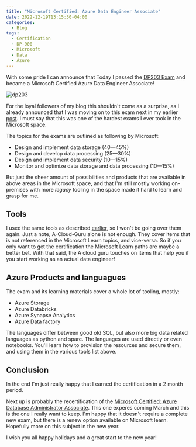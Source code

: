 ```yaml
---
title: "Microsoft Certified: Azure Data Engineer Associate"
date: 2022-12-19T13:15:30-04:00
categories:
  - Blog
tags:
  - Certification
  - DP-900
  - Microsoft
  - Data
  - Azure
---
```


With some pride I can announce that Today I passed the [DP203 Exam][dp-203] and became a Microsoft Certified Azure Data Engineer Associate!

![dp203](https://images.credly.com/size/680x680/images/61542181-0e8d-496c-a17c-3d4bf590eda1/azure-data-engineer-associate-600x600.png)

For the loyal followers of my blog this shouldn't come as a surprise, as I already announced that I was moving on to this exam next in my earlier [post][dp-900-blog]. I must say that this was one of the hardest exams I ever took in the Microsoft space.

The topics for the exams are outlined as following by Microsoft:

- Design and implement data storage (40—45%)
- Design and develop data processing (25—30%)
- Design and implement data security (10—15%)
- Monitor and optimize data storage and data processing (10—15%)

But just the sheer amount of possibilities and products that are available in above areas in the Microsoft space, and that I'm still mostly working on-premises with more *legacy* tooling in the space made it hard to learn and grasp for me.

## Tools

I used the same tools as described [earlier][dp-900-blog], so I won't be going over them again. Just a note, A-Cloud-Guru alone is not enough. They cover items that is not referenced in the Microsoft Learn topics, and vice-versa. So if you only want to get the certification the Microsoft Learn paths are maybe a better bet. With that said, the A cloud guru touches on items that help you if you start working as an actual data engineer!

## Azure Products and languagues

The exam and its learning materials cover a whole lot of tooling, mostly:

- Azure Storage
- Azure Databricks
- Azure Synapse Analytics
- Azure Data factory

The languages differ between good old SQL, but also more big data related languages as python and sparc. The languages are used directly or even notebooks. You'll learn how to provision the resources and secure them, and using them in the various tools list above.

## Conclusion

In the end I'm just really happy that I earned the certification in a 2 month period.

Next up is probably the recertification of the [Microsoft Certified: Azure Database Administrator Associate][dp-300-blog]. This one experes coming March and this is the one I really want to keep. I'm happy that it doesn't require a complete new exam, but there is a renew option available on Microsoft learn. Hopefully more on this subject in the new year.

I wish you all happy holidays and a great start to the new year!

[dp-203]:https://learn.microsoft.com/en-us/certifications/exams/dp-203
[dp-900-blog]: https://mverbaas.github.io/blog/DP900/
[dp-300-blog]: https://mverbaas.github.com/blog/DP300/
